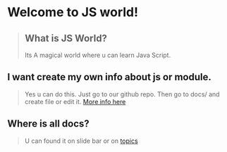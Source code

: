 # Welcome to JS world!
> ## What is JS World?
> Its A magical world where u can learn Java Script.


## I want create my own info about js or module.

> Yes u can do this.
> Just go to our github repo.
> Then go to docs/ and create file or edit it.
> [More info here](https://github.com/pythoniaweb/jsworld#-js-world)

## Where is all docs?

> U can found it on slide bar or on [topics](topics)
